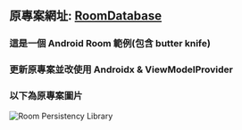 ## 原專案網址: [RoomDatabase](https://github.com/ravi8x/RoomDatabase)

### 這是一個 Android Room 範例(包含 butter knife)
### 更新原專案並改使用 Androidx & ViewModelProvider

### 以下為原專案圖片
![Room Persistency Library](https://www.androidhive.info/wp-content/uploads/2018/06/android-architecture-components-room-database.png)
